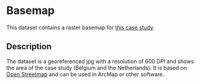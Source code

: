 # Basemap

This dataset contains a raster basemap for [this case study](https://github.com/enram/case-study).

## Description

The dataset is a georeferenced jpg with a resolution of 600 DPI and shows the area of the case study (Belgium and the Netherlands). It is based on [Open Streetmap](http://www.openstreetmap.org/) and can be used in ArcMap or other software.

